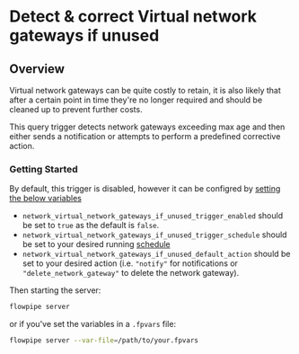 # Detect & correct Virtual network gateways if unused

## Overview

Virtual network gateways can be quite costly to retain, it is also likely that after a certain point in time they're no longer required and should be cleaned up to prevent further costs.

This query trigger detects network gateways exceeding max age and then either sends a notification or attempts to perform a predefined corrective action.

### Getting Started

By default, this trigger is disabled, however it can be configred by [setting the below variables](https://flowpipe.io/docs/build/mod-variables#passing-input-variables)
- `network_virtual_network_gateways_if_unused_trigger_enabled` should be set to `true` as the default is `false`.
- `network_virtual_network_gateways_if_unused_trigger_schedule` should be set to your desired running [schedule](https://flowpipe.io/docs/flowpipe-hcl/trigger/schedule#more-examples)
- `network_virtual_network_gateways_if_unused_default_action` should be set to your desired action (i.e. `"notify"` for notifications or `"delete_network_gateway"` to delete the network gateway).


Then starting the server:
```sh
flowpipe server
```

or if you've set the variables in a `.fpvars` file:
```sh
flowpipe server --var-file=/path/to/your.fpvars
```